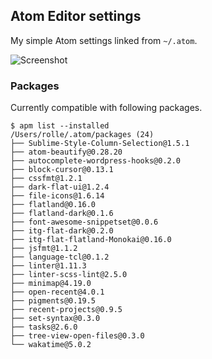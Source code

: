 ## Atom Editor settings

My simple Atom settings linked from `~/.atom`.

![Screenshot](https://dl.dropboxusercontent.com/u/18447700/power-mode.gif "Look how sexy I am.")

### Packages

Currently compatible with following packages.

````
$ apm list --installed
/Users/rolle/.atom/packages (24)
├── Sublime-Style-Column-Selection@1.5.1
├── atom-beautify@0.28.20
├── autocomplete-wordpress-hooks@0.2.0
├── block-cursor@0.13.1
├── cssfmt@1.2.1
├── dark-flat-ui@1.2.4
├── file-icons@1.6.14
├── flatland@0.16.0
├── flatland-dark@0.1.6
├── font-awesome-snippetset@0.0.6
├── itg-flat-dark@0.2.0
├── itg-flat-flatland-Monokai@0.16.0
├── jsfmt@1.1.2
├── language-tcl@0.1.2
├── linter@1.11.3
├── linter-scss-lint@2.5.0
├── minimap@4.19.0
├── open-recent@4.0.1
├── pigments@0.19.5
├── recent-projects@0.9.5
├── set-syntax@0.3.0
├── tasks@2.6.0
├── tree-view-open-files@0.3.0
└── wakatime@5.0.2
````
